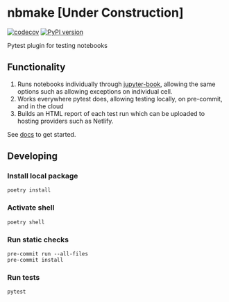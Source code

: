 # nbmake [Under Construction]
[![codecov](https://codecov.io/gh/treebeardtech/nbmake/branch/main/graph/badge.svg?token=9GuDM35FuO)](https://codecov.io/gh/treebeardtech/nbmake)
[![PyPI version](https://badge.fury.io/py/nbmake.svg)](https://badge.fury.io/py/nbmake)

Pytest plugin for testing notebooks

## Functionality

1. Runs notebooks individually through [jupyter-book](https://github.com/executablebooks/jupyter-book), allowing the same options such as allowing exceptions on individual cell.
2. Works everywhere pytest does, allowing testing locally, on pre-commit, and in the cloud
3. Builds an HTML report of each test run which can be uploaded to hosting providers such as Netlify.

See [docs](https://treebeardtech.github.io/nbmake) to get started.

## Developing

### Install local package
```
poetry install
```

### Activate shell
```
poetry shell
```

### Run static checks
```
pre-commit run --all-files
pre-commit install
```

### Run tests
```
pytest
```

